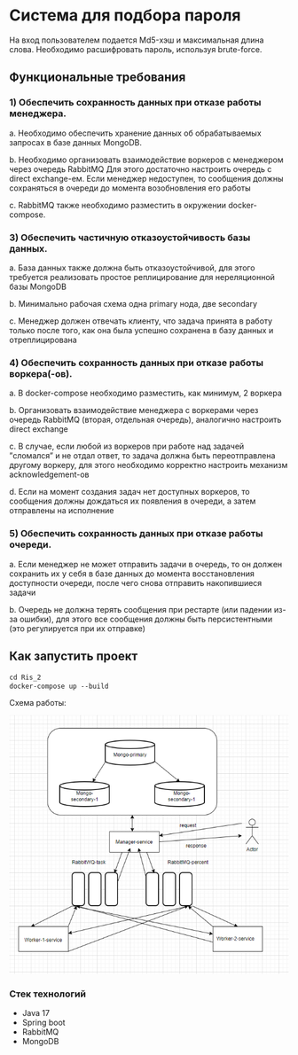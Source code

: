 # Система для подбора пароля
На вход пользователем подается Md5-хэш и максимальная длина слова. Необходимо расшифровать пароль, используя brute-force.

## Функциональные требования
### 1) Обеспечить сохранность данных при отказе работы менеджера.

а. Необходимо обеспечить хранение данных об обрабатываемых запросах в базе данных MongoDB.

b. Необходимо организовать взаимодействие воркеров с менеджером через очередь RabbitMQ Для этого достаточно настроить очередь с direct exchange-ем. Если менеджер недоступен, то сообщения должны сохраняться в очереди до момента возобновления его работы

с. RabbitMQ также необходимо разместить в окружении docker-compose.

### 3) Обеспечить частичную отказоустойчивость базы данных.

a. База данных также должна быть отказоустойчивой, для этого требуется реализовать простое реплицирование для нереляционной базы MongoDB

b. Минимально рабочая схема одна primary нода, две secondary

c. Менеджер должен отвечать клиенту, что задача принята в работу только после того, как она была успешно сохранена в базу данных и отреплицирована

### 4) Обеспечить сохранность данных при отказе работы воркера(-ов).

a. В docker-compose необходимо разместить, как минимум, 2 воркера

b. Организовать взаимодействие менеджера с воркерами через очередь RabbitMQ (вторая, отдельная очередь), аналогично настроить direct exchange

c. В случае, если любой из воркеров при работе над задачей ”cломался” и не отдал ответ, то задача должна быть переотправлена другому воркеру, для этого необходимо корректно настроить механизм acknowledgement-ов

d. Если на момент создания задач нет доступных воркеров, то сообщения должны дождаться их появления в очереди, а затем отправлены на исполнение

### 5) Обеспечить сохранность данных при отказе работы очереди.

a. Если менеджер не может отправить задачи в очередь, то он должен сохранить их у себя в базе данных до момента восстановления доступности очереди, после чего снова отправить накопившиеся задачи

b. Очередь не должна терять сообщения при рестарте (или падении из-за ошибки), для этого все сообщения должны быть персистентными (это регулируется при их отправке)

## Как запустить проект
```
cd Ris_2
docker-compose up --build
```

Схема работы:

![crack-hash-2.png](crack-hash-2.png)

### Стек технологий
* Java 17 
* Spring boot 
* RabbitMQ
* MongoDB
